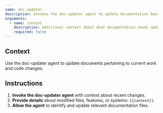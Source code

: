 ```yaml
---
name: doc-updater
description: Invokes the doc-updater agent to update documentation based on current work.
arguments:
  - name: context
    description: Additional context about what documentation needs updating.
    required: false
---
```


## Context
Use the doc-updater agent to update documents pertaining to current work and code changes.

## Instructions
1. **Invoke the doc-updater agent** with context about recent changes.
2. **Provide details** about modified files, features, or systems: `{{context}}`.
3. **Allow the agent** to identify and update relevant documentation files.
